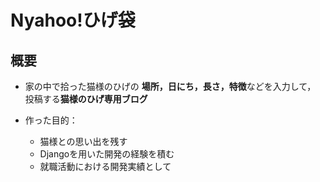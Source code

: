 # Nyahoo!ひげ袋
## 概要
- 家の中で拾った猫様のひげの
**場所，日にち，長さ，特徴**などを入力して，
投稿する**猫様のひげ専用ブログ**

- 作った目的：
    - 猫様との思い出を残す
    - Djangoを用いた開発の経験を積む
    - 就職活動における開発実績として
